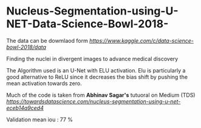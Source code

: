 # Nucleus-Segmentation-using-U-NET-Data-Science-Bowl-2018-

The data can be dowmlaod form 
_https://www.kaggle.com/c/data-science-bowl-2018/data_

Finding the nuclei in divergent images to advance medical discovery

The Algorithm used is an U-Net with ELU activation. Elu is particularly a good alternative to ReLU since it decreases the bias shift by pushing the mean activation towards zero.

Much of the code is taken from **Abhinav Sagar's** tutuoral on Medium (TDS)
_https://towardsdatascience.com/nucleus-segmentation-using-u-net-eceb14a9ced4_

Validation mean iou : 77 %

